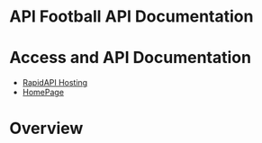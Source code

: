# API Football API Documentation

# Access and API Documentation
* [RapidAPI Hosting](https://rapidapi.com/api-sports/api/api-football/pricing)
* [HomePage](https://www.api-football.com/)

# Overview
